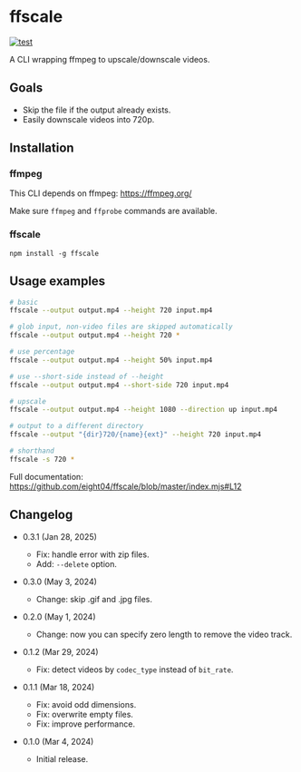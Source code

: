 ffscale
=======

[![test](https://github.com/eight04/ffscale/actions/workflows/test.yml/badge.svg)](https://github.com/eight04/ffscale/actions/workflows/test.yml)

A CLI wrapping ffmpeg to upscale/downscale videos.

Goals
-----

* Skip the file if the output already exists.
* Easily downscale videos into 720p.

Installation
------------

### ffmpeg

This CLI depends on ffmpeg:
https://ffmpeg.org/

Make sure `ffmpeg` and `ffprobe` commands are available.

### ffscale

```
npm install -g ffscale
```

Usage examples
--------------

```sh
# basic
ffscale --output output.mp4 --height 720 input.mp4

# glob input, non-video files are skipped automatically
ffscale --output output.mp4 --height 720 *

# use percentage
ffscale --output output.mp4 --height 50% input.mp4

# use --short-side instead of --height
ffscale --output output.mp4 --short-side 720 input.mp4

# upscale
ffscale --output output.mp4 --height 1080 --direction up input.mp4

# output to a different directory
ffscale --output "{dir}720/{name}{ext}" --height 720 input.mp4

# shorthand
ffscale -s 720 *
```

Full documentation:
https://github.com/eight04/ffscale/blob/master/index.mjs#L12


Changelog
---------

* 0.3.1 (Jan 28, 2025)

  - Fix: handle error with zip files.
  - Add: `--delete` option.

* 0.3.0 (May 3, 2024)

  - Change: skip .gif and .jpg files.

* 0.2.0 (May 1, 2024)

  - Change: now you can specify zero length to remove the video track.

* 0.1.2 (Mar 29, 2024)

  - Fix: detect videos by `codec_type` instead of `bit_rate`.

* 0.1.1 (Mar 18, 2024)

  - Fix: avoid odd dimensions.
  - Fix: overwrite empty files.
  - Fix: improve performance.

* 0.1.0 (Mar 4, 2024)

  - Initial release.
